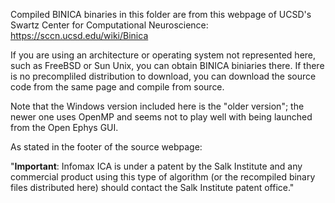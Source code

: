 Compiled BINICA binaries in this folder are from this webpage of UCSD's Swartz Center for Computational Neuroscience:
https://sccn.ucsd.edu/wiki/Binica

If you are using an architecture or operating system not represented here, such as FreeBSD or Sun Unix, you can obtain BINICA biniaries there. If there is no precompliled distribution to download, you can download the source code from the same page and compile from source.

Note that the Windows version included here is the "older version"; the newer one uses OpenMP and seems not to play well with being launched from the Open Ephys GUI.
 

As stated in the footer of the source webpage:

"**Important**: Infomax ICA is under a patent by the Salk Institute and any commercial product using this type of algorithm (or the recompiled binary files distributed here) should contact the Salk Institute patent office."